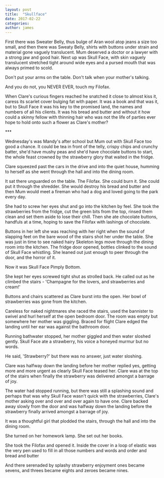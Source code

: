 ```yaml
---
layout: post
title:  "Skullface"
date: 2017-02-22
categories: 
author: james
---
```


First there was Sweater Belly, thus bulge of Aran wool atop jeans a size
too small, and then there was Sweaty Belly, shirts with buttons under
strain and material gone vaguely translucent. Mum deserved a doctor or a
lawyer with a strong jaw and good hair. Next up was Skull Face, with
skin vaguely translucent stretched tight around wide eyes and a pursed
mouth that was always primed to scold.

Don't put your arms on the table. Don't talk when your mother's talking.

And you do not, you NEVER EVER, touch my Filofax.

When Clare's curious fingers reached he snatched it close to almost kiss
it, caress its scarlet cover bulging fat with paper. It was a book and
that was it, but to Skull Face it was his key to the promised land, the
names and numbers of all his clients. It was his bread and butter and
without it how could a skinny fellow with thinning hair who was not the
life of parties ever hope to hold onto such a flower as Clare's mother?

\*\*\*

Wednesday's was Mandy's after school but Mum out with Skull Face too
good a chance. It could be tea in front of the telly, crispy chips and
crunchy batter, she'd have mushy peas and she'd have chocolate buttons
to start, the whole feast crowned by the strawberry glory that waited in
the fridge.

Clare squeezed past the cars in the drive and into the quiet house,
humming to herself as she went through the hall and into the dining
room.

It sat there unguarded on the table. The Filofax. She could burn it. She
could put it through the shredder. She would destroy his bread and
butter and then Mum would meet a fireman who had a dog and loved going
to the park every day.

She had to screw her eyes shut and go into the kitchen by feel. She took
the strawberries from the fridge, cut the green bits from the top,
rinsed them clean and set them aside to lose their chill. Then she ate
chocolate buttons, handfuls at a time, hoping to save the Filofax with
lashings of chocolate.

Buttons in her left she was reaching with her right when the sound of
slapping feet on the bare wood of the stairs shot her under the table.
She was just in time to see naked hairy Skeleton legs move through the
dining room into the kitchen. The fridge door opened, bottles clinked to
the sound of Skull Face whistling. She leaned out just enough to peer
through the door, and the horror of it.

Now it was Skull Face Pimply Bottom.

She kept her eyes screwed tight shut as strolled back. He called out as
he climbed the stairs - 'Champagne for the lovers, and strawberries and
cream!'

Buttons and chairs scattered as Clare burst into the open. Her bowl of
strawberries was gone from the kitchen.

Careless for naked nightmares she raced the stairs, used the bannister
to swivel and hurl herself at the open bedroom door. The room was empty
but somewhere her mother was giggling. Braced for flight Clare edged the
landing until her ear was against the bathroom door.

Running bathwater stopped, her mother giggled and then water sloshed
gently. Skull Face ate a strawberry, his voice a honeyed murmur but no
words.

He said, 'Strawberry?' but there was no answer, just water sloshing.

Clare was halfway down the landing before her mother replied yes,
getting more and more urgent as clearly Skull Face teased her. Clare was
at the top of the stairs when finally the strawberry was delivered
amongst a barrage of joy.

The water had stopped running, but there was still a splashing sound and
perhaps that was why Skull Face wasn't quick with the strawberries,
Clare's mother asking over and over and over again to have one. Clare
backed away slowly from the door and was halfway down the landing before
the strawberry finally arrived amongst a barrage of joy.

It was a thoughtful girl that plodded the stairs, through the hall and
into the dining room.

She turned on her homework lamp. She set out her books.

She took the Filofax and opened it. Inside the cover in a loop of
elastic was the very pen used to fill in all those numbers and words and
order and bread and butter

And there serenaded by splashy strawberry enjoyment ones became sevens,
and threes became eights and zeroes became nines.

